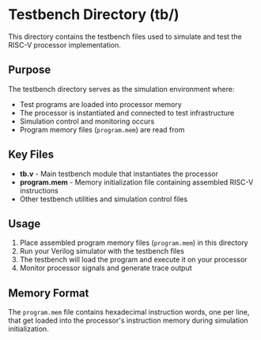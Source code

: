 # Testbench Directory (tb/)

This directory contains the testbench files used to simulate and test the RISC-V processor implementation.

## Purpose

The testbench directory serves as the simulation environment where:
- Test programs are loaded into processor memory
- The processor is instantiated and connected to test infrastructure
- Simulation control and monitoring occurs
- Program memory files (`program.mem`) are read from

## Key Files

- **tb.v** - Main testbench module that instantiates the processor
- **program.mem** - Memory initialization file containing assembled RISC-V instructions
- Other testbench utilities and simulation control files

## Usage

1. Place assembled program memory files (`program.mem`) in this directory
2. Run your Verilog simulator with the testbench files
3. The testbench will load the program and execute it on your processor
4. Monitor processor signals and generate trace output

## Memory Format

The `program.mem` file contains hexadecimal instruction words, one per line, that get loaded into the processor's instruction memory during simulation initialization.
